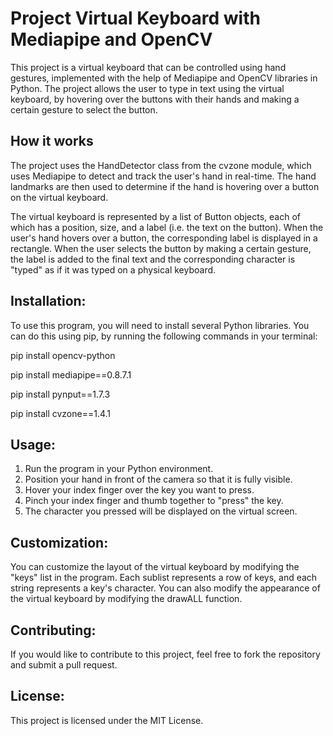 # Project Virtual Keyboard with Mediapipe and OpenCV
This project is a virtual keyboard that can be controlled using hand gestures, implemented with the help of Mediapipe and OpenCV libraries in Python. The project allows the user to type in text using the virtual keyboard, by hovering over the buttons with their hands and making a certain gesture to select the button.

## How it works
The project uses the HandDetector class from the cvzone module, which uses Mediapipe to detect and track the user's hand in real-time. The hand landmarks are then used to determine if the hand is hovering over a button on the virtual keyboard.

The virtual keyboard is represented by a list of Button objects, each of which has a position, size, and a label (i.e. the text on the button). When the user's hand hovers over a button, the corresponding label is displayed in a rectangle. When the user selects the button by making a certain gesture, the label is added to the final text and the corresponding character is "typed" as if it was typed on a physical keyboard.

## Installation:
To use this program, you will need to install several Python libraries. You can do this using pip, by running the following commands in your terminal:

pip install opencv-python

pip install mediapipe==0.8.7.1

pip install pynput==1.7.3

pip install cvzone==1.4.1

## Usage:
1. Run the program in your Python environment.
2. Position your hand in front of the camera so that it is fully visible.
3. Hover your index finger over the key you want to press.
4. Pinch your index finger and thumb together to "press" the key.
5. The character you pressed will be displayed on the virtual screen.

## Customization:
You can customize the layout of the virtual keyboard by modifying the "keys" list in the program. Each sublist represents a row of keys, and each string represents a key's character. You can also modify the appearance of the virtual keyboard by modifying the drawALL function.

## Contributing:
If you would like to contribute to this project, feel free to fork the repository and submit a pull request.

## License:
This project is licensed under the MIT License.
